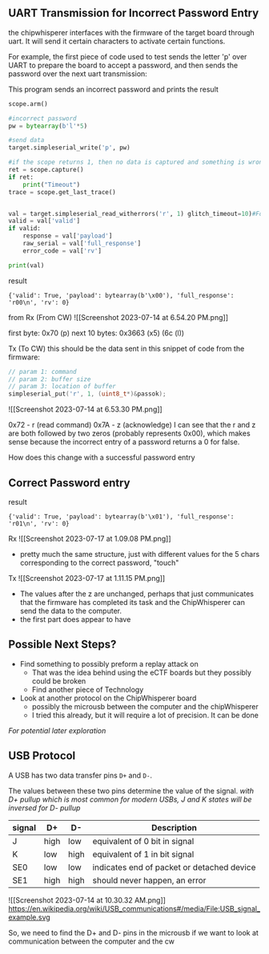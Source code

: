 


## UART Transmission for Incorrect Password Entry
the chipwhisperer interfaces with the firmware of the target board through uart. It will send it certain characters to activate certain functions. 

For example, the first piece of code used to test sends the letter 'p' over UART to prepare the board to accept a password, and then sends the password over the next uart transmission:

This program sends an incorrect password and prints the result
```python
scope.arm()

#incorrect password
pw = bytearray(b'l'*5)

#send data
target.simpleserial_write('p', pw)

#if the scope returns 1, then no data is captured and something is wrong
ret = scope.capture()
if ret:
    print("Timeout")
trace = scope.get_last_trace()


val = target.simpleserial_read_witherrors('r', 1) glitch_timeout=10)#For loop check
valid = val['valid']
if valid:
    response = val['payload']
    raw_serial = val['full_response']
    error_code = val['rv']

print(val)
```

result
```
{'valid': True, 'payload': bytearray(b'\x00'), 'full_response': 'r00\n', 'rv': 0}
```
from 
Rx (From CW) 
![[Screenshot 2023-07-14 at 6.54.20 PM.png]]

first byte: 0x70 (p)
next 10 bytes: 0x3663 (x5) (6c (l))


Tx (To CW)
this should be the data sent in this snippet of code from the firmware:
```c
// param 1: command
// param 2: buffer size
// param 3: location of buffer
simpleserial_put('r', 1, (uint8_t*)&passok);
```
![[Screenshot 2023-07-14 at 6.53.30 PM.png]]

0x72 - r (read command)
0x7A - z (acknowledge)
I can see that the r and z are both followed by two zeros (probably represents 0x00), which makes sense because the incorrect entry of a password returns a 0 for false.

How does this change with a successful password entry


## Correct Password entry
result
```
{'valid': True, 'payload': bytearray(b'\x01'), 'full_response': 'r01\n', 'rv': 0}
```

Rx
![[Screenshot 2023-07-17 at 1.09.08 PM.png]]
- pretty much the same structure, just with different values for the 5 chars corresponding to the correct password, "touch"

Tx
![[Screenshot 2023-07-17 at 1.11.15 PM.png]]
- The values after the z are unchanged, perhaps that just communicates that the firmware has completed its task and the ChipWhisperer can send the data to the computer.
- the first part does appear to have

## Possible Next Steps?
- Find something to possibly preform a replay attack on
	- That was the idea behind using the eCTF boards but they possibly could be broken
	- Find another piece of Technology
- Look at another protocol on the ChipWhisperer board
	- possibly the microusb between the computer and the chipWhisperer
	- I tried this already, but it will require a lot of precision. It can be done



*For potential later exploration*
## USB Protocol
A USB has two data transfer pins `D+` and `D-`. 

The values between these two pins determine the value of the signal. 
*with D+ pullup which is most common for modern USBs, J and K states will be inversed for D- pullup*

| signal | D+   | D-   | Description                                |
| ------ | ---- | ---- | ------------------------------------------ |
| J      | high | low  | equivalent of 0 bit in signal              |
| K      | low  | high | equivalent of 1 in bit signal              |
| SE0    | low  | low  | indicates end of packet or detached device |
| SE1    | high | high | should never happen, an error              |

![[Screenshot 2023-07-14 at 10.30.32 AM.png]]
https://en.wikipedia.org/wiki/USB_communications#/media/File:USB_signal_example.svg

So, we need to find the D+ and D- pins in the microusb if we want to look at communication between the computer and the cw